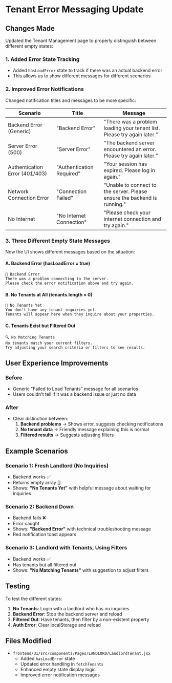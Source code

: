 # Tenant Error Messaging Update

## Changes Made

Updated the Tenant Management page to properly distinguish between different empty states:

### 1. Added Error State Tracking
- Added `hasLoadError` state to track if there was an actual backend error
- This allows us to show different messages for different scenarios

### 2. Improved Error Notifications
Changed notification titles and messages to be more specific:

| Scenario | Title | Message |
|----------|-------|---------|
| Backend Error (Generic) | "Backend Error" | "There was a problem loading your tenant list. Please try again later." |
| Server Error (500) | "Server Error" | "The backend server encountered an error. Please try again later." |
| Authentication Error (401/403) | "Authentication Required" | "Your session has expired. Please log in again." |
| Network Connection Error | "Connection Failed" | "Unable to connect to the server. Please ensure the backend is running." |
| No Internet | "No Internet Connection" | "Please check your internet connection and try again." |

### 3. Three Different Empty State Messages

Now the UI shows different messages based on the situation:

#### A. Backend Error (hasLoadError = true)
```
🚫 Backend Error
There was a problem connecting to the server.
Please check the error notification above and try again.
```

#### B. No Tenants at All (tenants.length = 0)
```
👥 No Tenants Yet
You don't have any tenant inquiries yet.
Tenants will appear here when they inquire about your properties.
```

#### C. Tenants Exist but Filtered Out
```
🔍 No Matching Tenants
No tenants match your current filters.
Try adjusting your search criteria or filters to see results.
```

## User Experience Improvements

### Before
- Generic "Failed to Load Tenants" message for all scenarios
- Users couldn't tell if it was a backend issue or just no data

### After
- Clear distinction between:
  1. **Backend problems** → Shows error, suggests checking notifications
  2. **No tenant data** → Friendly message explaining this is normal
  3. **Filtered results** → Suggests adjusting filters

## Example Scenarios

### Scenario 1: Fresh Landlord (No Inquiries)
- Backend works ✅
- Returns empty array []
- Shows: **"No Tenants Yet"** with helpful message about waiting for inquiries

### Scenario 2: Backend Down
- Backend fails ❌
- Error caught
- Shows: **"Backend Error"** with technical troubleshooting message
- Red notification toast appears

### Scenario 3: Landlord with Tenants, Using Filters
- Backend works ✅
- Has tenants but all filtered out
- Shows: **"No Matching Tenants"** with suggestion to adjust filters

## Testing

To test the different states:

1. **No Tenants**: Login with a landlord who has no inquiries
2. **Backend Error**: Stop the backend server and reload
3. **Filtered Out**: Have tenants, then filter by a non-existent property
4. **Auth Error**: Clear localStorage and reload

## Files Modified

- `frontend/UI/src/components/Pages/LANDLORD/LandlordTenant.jsx`
  - Added `hasLoadError` state
  - Updated error handling in `fetchTenants`
  - Enhanced empty state display logic
  - Improved error notification messages

